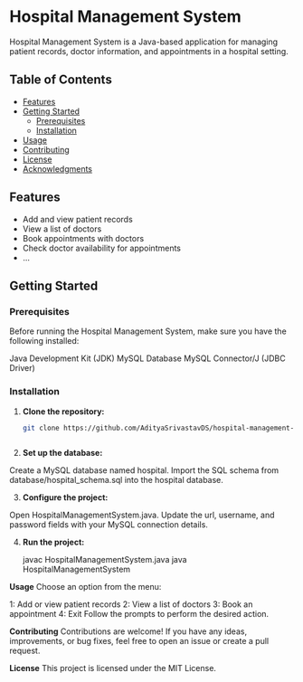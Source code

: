 # Hospital Management System

Hospital Management System is a Java-based application for managing patient records, doctor information, and appointments in a hospital setting.



## Table of Contents

- [Features](#features)
- [Getting Started](#getting-started)
  - [Prerequisites](#prerequisites)
  - [Installation](#installation)
- [Usage](#usage)
- [Contributing](#contributing)
- [License](#license)
- [Acknowledgments](#acknowledgments)



## Features

- Add and view patient records
- View a list of doctors
- Book appointments with doctors
- Check doctor availability for appointments
- ...



## Getting Started



### Prerequisites

Before running the Hospital Management System, make sure you have the following installed:

  Java Development Kit (JDK)
  MySQL Database
  MySQL Connector/J (JDBC Driver)



### Installation



1. **Clone the repository:**

   ```bash
   git clone https://github.com/AdityaSrivastavDS/hospital-management-system.git



2. **Set up the database:**

Create a MySQL database named hospital.
Import the SQL schema from database/hospital_schema.sql into the hospital database.



3. **Configure the project:**

Open HospitalManagementSystem.java.
Update the url, username, and password fields with your MySQL connection details.



4. **Run the project:**
   
   javac HospitalManagementSystem.java
   java HospitalManagementSystem




**Usage**
Choose an option from the menu:

1: Add or view patient records
2: View a list of doctors
3: Book an appointment
4: Exit
Follow the prompts to perform the desired action.



**Contributing**
Contributions are welcome! If you have any ideas, improvements, or bug fixes, feel free to open an issue or create a pull request.



**License**
This project is licensed under the MIT License.

